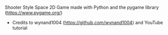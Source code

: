 Shooter Style Space 2D Game made with Python and the pygame library (https://www.pygame.org/)

 - Credits to wynand1004 (https://github.com/wynand1004) and YouTube tutorial
